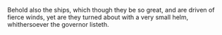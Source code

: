 Behold also the ships, which though they be so great, and are driven of fierce winds, yet are they turned about with a very small helm, whithersoever the governor listeth.
